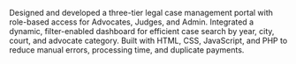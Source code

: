Designed and developed a three-tier legal case management portal with role-based access for Advocates, Judges, and
Admin. Integrated a dynamic, filter-enabled dashboard for efficient case search by year, city, court, and advocate
category. Built with HTML, CSS, JavaScript, and PHP to reduce manual errors, processing time, and duplicate payments.

